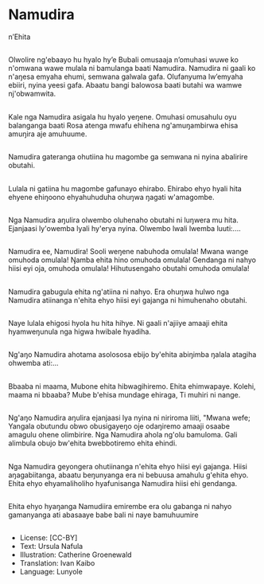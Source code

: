 # Namudira
n’Ehita

##
Olwolire ng'ebaayo hu hyalo hy’e
Bubali omusaaja n’omuhasi wuwe
ko n'omwana wawe mulala ni
bamulanga baati Namudira.
Namudira ni gaali ko n'aŋesa
emyaha ehumi, semwana galwala
gafa.
Olufanyuma lw’emyaha ebiiri, nyina
yeesi gafa. Abaatu bangi balowosa
baati butahi wa wamwe
nj'obwamwita.


##
Kale nga Namudira asigala hu hyalo
yeŋene. Omuhasi omusahulu oyu
balanganga baati Rosa atenga
mwafu ehihena ng'amuŋambirwa
ehisa amuŋira aje amuhuume.


##
Namudira gateranga ohutiina hu
magombe ga semwana ni nyina
abalirire obutahi.


##
Lulala ni gatiina hu magombe
gafunayo ehirabo. Ehirabo ehyo
hyali hita ehyene ehiŋoono
ehyahuhuduha ohuŋwa ŋagati
w'amagombe.


##
Nga Namudira aŋulira olwembo
oluhenaho obutahi ni luŋwera mu
hita. Ejanjaasi ly'owemba lyali
hy'erya nyina. Olwembo lwali
lwemba luuti:....


##
Namudira ee, Namudira!
Sooli weŋene nabuhoda omulala!
Mwana wange omuhoda omulala!
Ŋamba ehita hino omuhoda omulala!
Gendanga ni nahyo hiisi eyi oja, omuhoda omulala!
Hihutusengaho obutahi omuhoda omulala!


##
Namudira gabugula ehita ng'atiina
ni nahyo. Era ohuŋwa hulwo nga
Namudira atiinanga n'ehita ehyo
hiisi eyi gajanga ni himuhenaho
obutahi.


##
Naye lulala ehigosi hyola hu hita
hihye. Ni gaali n'ajiiye amaaji ehita
hyamweŋunula nga higwa hwibale
hyadiha.


##
Ng'aŋo Namudira ahotama
asolososa ebijo by'ehita abiŋimba
ŋalala atagiha ohwemba ati:...


##
Bbaaba ni maama,
Mubone ehita hibwagihiremo.
Ehita ehimwapaye.
Kolehi, maama ni bbaaba?
Mube b'ehisa mundage ehiraga,
Ti muhiri ni nange.


##
Ng'aŋo Namudira aŋulira ejanjaasi
lya nyina ni niriroma liiti, "Mwana
wefe;
Yangala obutundu obwo
obusigayeŋo oje odaŋiremo amaaji
osaabe amagulu ohene olimbirire.
Nga Namudira ahola ng'olu
bamuloma. Gali alimbula obujo
bw'ehita bwebbotiremo ehita
ehindi.


##
Nga Namudira geyongera
ohutiinanga n'ehita ehyo hiisi eyi
gajanga. Hiisi aŋagabiitanga,
abaatu beŋunyanga era ni bebuusa
amahulu g'ehita ehyo.
Ehita ehyo ehyamaliholiho
hyafunisanga Namudira hiisi ehi
gendanga.


##
Ehita ehyo hyaŋanga Namudiira
emirembe era olu gabanga ni nahyo
gamanyanga ati abasaaye babe bali
ni naye bamuhuumire


##
* License: [CC-BY]
* Text: Ursula Nafula
* Illustration: Catherine Groenewald
* Translation: Ivan Kaibo
* Language: Lunyole
